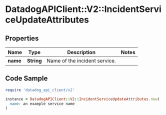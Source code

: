 # DatadogAPIClient::V2::IncidentServiceUpdateAttributes

## Properties

| Name | Type | Description | Notes |
| ---- | ---- | ----------- | ----- |
| **name** | **String** | Name of the incident service. |  |

## Code Sample

```ruby
require 'datadog_api_client/v2'

instance = DatadogAPIClient::V2::IncidentServiceUpdateAttributes.new(
  name: an example service name
)
```

